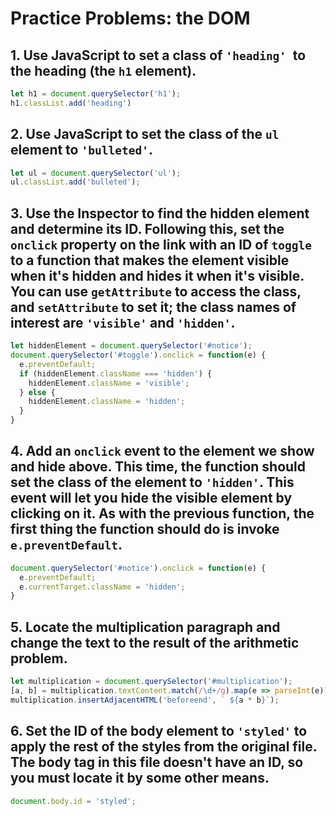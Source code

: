 # Practice Problems: the DOM

## 1. Use JavaScript to set a class of `'heading' `to the heading (the `h1` element).

```js
let h1 = document.querySelector('h1');
h1.classList.add('heading')
```

## 2. Use JavaScript to set the class of the `ul` element to `'bulleted'`.

```js
let ul = document.querySelector('ul');
ul.classList.add('bulleted');
```

## 3. Use the Inspector to find the hidden element and determine its ID. Following this, set the `onclick` property on the link with an ID of `toggle` to a function that makes the element visible when it's hidden and hides it when it's visible. You can use `getAttribute` to access the class, and `setAttribute` to set it; the class names of interest are `'visible'` and `'hidden'`.

```js
let hiddenElement = document.querySelector('#notice');
document.querySelector('#toggle').onclick = function(e) {
  e.preventDefault;
  if (hiddenElement.className === 'hidden') {
    hiddenElement.className = 'visible';
  } else {
    hiddenElement.className = 'hidden';
  }
}
```

## 4. Add an `onclick` event to the element we show and hide above. This time, the function should set the class of the element to `'hidden'`. This event will let you hide the visible element by clicking on it. As with the previous function, the first thing the function should do is invoke` e.preventDefault`.

```js
document.querySelector('#notice').onclick = function(e) {
  e.preventDefault;
  e.currentTarget.className = 'hidden';
}
```

## 5. Locate the multiplication paragraph and change the text to the result of the arithmetic problem.

```js
let multiplication = document.querySelector('#multiplication');
[a, b] = multiplication.textContent.match(/\d+/g).map(e => parseInt(e));
multiplication.insertAdjacentHTML('beforeend', ` ${a * b}`);
```

## 6. Set the ID of the body element to `'styled'` to apply the rest of the styles from the original file. The body tag in this file doesn't have an ID, so you must locate it by some other means.

```js
document.body.id = 'styled';
```